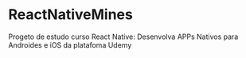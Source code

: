 # ReactNativeMines
Progeto de estudo curso React Native: Desenvolva APPs Nativos para Androides e iOS da platafoma Udemy
